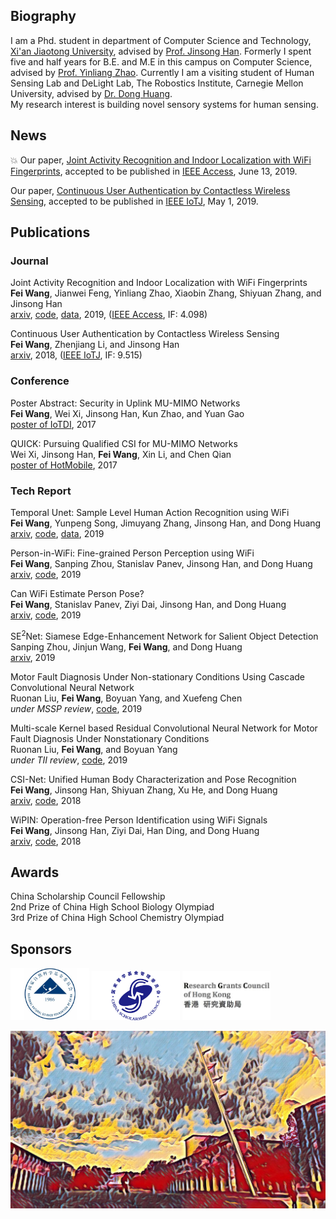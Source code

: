 ## Biography
I am a Phd. student in department of Computer Science and Technology, [Xi'an Jiaotong University](https://en.wikipedia.org/wiki/Xi%27an_Jiaotong_University), advised by [Prof. Jinsong Han](https://scholar.google.com/citations?user=BST50KwAAAAJ&hl=en). Formerly I spent five and half years for B.E. and M.E in this campus on Computer Science, advised by [Prof. Yinliang Zhao](https://scholar.google.com/citations?user=o-DXXd4AAAAJ&hl=en).  Currently I am a visiting student of Human Sensing Lab and DeLight Lab, The Robostics Institute, Carnegie Mellon University, advised by [Dr. Dong Huang](https://www.donghuang-research.com/).  
My research interest is building novel sensory systems for human sensing.

## News

:boom: Our paper, [Joint Activity Recognition and Indoor Localization with WiFi Fingerprints](https://arxiv.org/abs/1904.04964), accepted to be published in [IEEE Access](https://ieeexplore.ieee.org/xpl/RecentIssue.jsp?punumber=6287639), June 13, 2019.  

Our paper, [Continuous User Authentication by Contactless Wireless Sensing](https://arxiv.org/abs/1812.01503), accepted to be published in [IEEE IoTJ](http://ieee-iotj.org/), May 1, 2019.

## Publications


### Journal

Joint Activity Recognition and Indoor Localization with WiFi Fingerprints  
**Fei Wang**, Jianwei Feng, Yinliang Zhao, Xiaobin Zhang, Shiyuan Zhang, and Jinsong Han  
[arxiv](https://arxiv.org/abs/1904.04964), [code](https://github.com/geekfeiw/apl), [data](https://drive.google.com/open?id=1SCxUHbl6rNWM3kT0c-D4s_kyAero9_-o), 2019, ([IEEE Access](https://ieeexplore.ieee.org/xpl/RecentIssue.jsp?punumber=6287639), IF: 4.098)

Continuous User Authentication by Contactless Wireless Sensing  
**Fei Wang**, Zhenjiang Li, and Jinsong Han  
[arxiv](https://arxiv.org/abs/1812.01503), 2018, ([IEEE IoTJ](http://ieee-iotj.org/), IF: 9.515)

### Conference

Poster Abstract: Security in Uplink MU-MIMO Networks  
**Fei Wang**, Wei Xi, Jinsong Han, Kun Zhao, and Yuan Gao  
[poster of IoTDI](https://ieeexplore.ieee.org/document/7946922), 2017

QUICK: Pursuing Qualified CSI for MU-MIMO Networks  
Wei Xi, Jinsong Han, **Fei Wang**, Xin Li, and Chen Qian  
[poster of HotMobile](http://www.hotmobile.org/2017/papers/posters/WeiXi.pdf), 2017


### Tech Report
Temporal Unet: Sample Level Human Action Recognition using WiFi  
**Fei Wang**, Yunpeng Song, Jimuyang Zhang, Jinsong Han, and Dong Huang  
[arxiv](https://arxiv.org/abs/1904.11953), [code](https://github.com/geekfeiw/WiSLAR), [data](https://drive.google.com/open?id=1f2SrtotfBlWBrQIRRH-aM56cmJ2Tq9Iw), 2019

Person-in-WiFi: Fine-grained Person Perception using WiFi  
**Fei Wang**, Sanping Zhou, Stanislav Panev, Jinsong Han, and Dong Huang  
[arxiv](https://arxiv.org/abs/1904.00276), [code](https://github.com/geekfeiw/wifiperson), 2019


Can WiFi Estimate Person Pose?  
**Fei Wang**, Stanislav Panev, Ziyi Dai, Jinsong Han, and Dong Huang  
[arxiv](https://arxiv.org/abs/1904.00277), [code](https://github.com/geekfeiw/WiSPPN), 2019


SE<sup>2</sup>Net: Siamese Edge-Enhancement Network for Salient Object Detection  
Sanping Zhou, Jinjun Wang, **Fei Wang**, and Dong Huang  
[arxiv](https://arxiv.org/abs/1904.00048), 2019


Motor Fault Diagnosis Under Non-stationary Conditions Using Cascade Convolutional Neural Network  
Ruonan Liu, **Fei Wang**, Boyuan Yang, and Xuefeng Chen  
_under MSSP review_,  [code](https://github.com/geekfeiw/fpn-motor-fault), 2019


Multi-scale Kernel based Residual Convolutional Neural Network for Motor Fault Diagnosis Under Nonstationary Conditions  
Ruonan Liu, **Fei Wang**, and Boyuan Yang  
_under TII review_,  [code](https://github.com/geekfeiw/Multi-Scale-1D-ResNet), 2019



CSI-Net: Unified Human Body Characterization and Pose Recognition  
**Fei Wang**, Jinsong Han, Shiyuan Zhang, Xu He, and Dong Huang  
[arxiv](https://arxiv.org/abs/1810.03064), [code](https://github.com/geekfeiw/CSI-Net), 2018


WiPIN: Operation-free Person Identification using WiFi Signals  
**Fei Wang**, Jinsong Han, Ziyi Dai, Han Ding, and Dong Huang  
[arxiv](https://arxiv.org/abs/1810.04106), [code](https://github.com/geekfeiw/WiPIN), 2018



## Awards

China Scholarship Council Fellowship  
2nd Prize of China High School Biology Olympiad  
3rd Prize of China High School Chemistry Olympiad

## Sponsors

 <img src="./sponsors/nsfc.jpeg" width = "25%" height = "25%" alt="nsfc" /> <img src="./sponsors/csc.png" width = "28%" height = "28%" alt="nsfc" /> <img src="./sponsors/grc.jpg" width = "28%" height = "28%" alt="nsfc" />





![cmu](fig/cmu.jpg)
